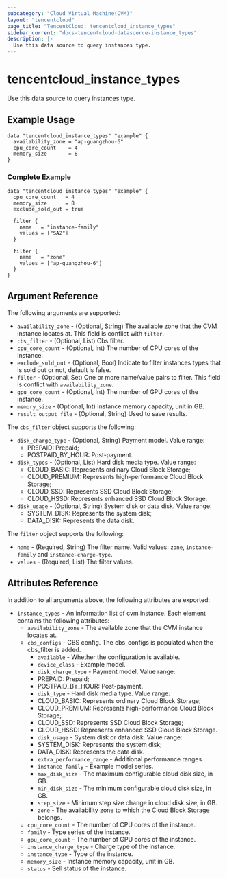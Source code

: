```yaml
---
subcategory: "Cloud Virtual Machine(CVM)"
layout: "tencentcloud"
page_title: "TencentCloud: tencentcloud_instance_types"
sidebar_current: "docs-tencentcloud-datasource-instance_types"
description: |-
  Use this data source to query instances type.
---
```


# tencentcloud_instance_types

Use this data source to query instances type.

## Example Usage

```hcl
data "tencentcloud_instance_types" "example" {
  availability_zone = "ap-guangzhou-6"
  cpu_core_count    = 4
  memory_size       = 8
}
```

### Complete Example

```hcl
data "tencentcloud_instance_types" "example" {
  cpu_core_count   = 4
  memory_size      = 8
  exclude_sold_out = true

  filter {
    name   = "instance-family"
    values = ["SA2"]
  }

  filter {
    name   = "zone"
    values = ["ap-guangzhou-6"]
  }
}
```

## Argument Reference

The following arguments are supported:

* `availability_zone` - (Optional, String) The available zone that the CVM instance locates at. This field is conflict with `filter`.
* `cbs_filter` - (Optional, List) Cbs filter.
* `cpu_core_count` - (Optional, Int) The number of CPU cores of the instance.
* `exclude_sold_out` - (Optional, Bool) Indicate to filter instances types that is sold out or not, default is false.
* `filter` - (Optional, Set) One or more name/value pairs to filter. This field is conflict with `availability_zone`.
* `gpu_core_count` - (Optional, Int) The number of GPU cores of the instance.
* `memory_size` - (Optional, Int) Instance memory capacity, unit in GB.
* `result_output_file` - (Optional, String) Used to save results.

The `cbs_filter` object supports the following:

* `disk_charge_type` - (Optional, String) Payment model. Value range:
	- PREPAID: Prepaid;
	- POSTPAID_BY_HOUR: Post-payment.
* `disk_types` - (Optional, List) Hard disk media type. Value range:
	- CLOUD_BASIC: Represents ordinary Cloud Block Storage;
	- CLOUD_PREMIUM: Represents high-performance Cloud Block Storage;
	- CLOUD_SSD: Represents SSD Cloud Block Storage;
	- CLOUD_HSSD: Represents enhanced SSD Cloud Block Storage.
* `disk_usage` - (Optional, String) System disk or data disk. Value range:
	- SYSTEM_DISK: Represents the system disk;
	- DATA_DISK: Represents the data disk.

The `filter` object supports the following:

* `name` - (Required, String) The filter name. Valid values: `zone`, `instance-family` and `instance-charge-type`.
* `values` - (Required, List) The filter values.

## Attributes Reference

In addition to all arguments above, the following attributes are exported:

* `instance_types` - An information list of cvm instance. Each element contains the following attributes:
  * `availability_zone` - The available zone that the CVM instance locates at.
  * `cbs_configs` - CBS config. The cbs_configs is populated when the cbs_filter is added.
    * `available` - Whether the configuration is available.
    * `device_class` - Example model.
    * `disk_charge_type` - Payment model. Value range:
	- PREPAID: Prepaid;
	- POSTPAID_BY_HOUR: Post-payment.
    * `disk_type` - Hard disk media type. Value range:
	- CLOUD_BASIC: Represents ordinary Cloud Block Storage;
	- CLOUD_PREMIUM: Represents high-performance Cloud Block Storage;
	- CLOUD_SSD: Represents SSD Cloud Block Storage;
	- CLOUD_HSSD: Represents enhanced SSD Cloud Block Storage.
    * `disk_usage` - System disk or data disk. Value range:
	- SYSTEM_DISK: Represents the system disk;
	- DATA_DISK: Represents the data disk.
    * `extra_performance_range` - Additional performance ranges.
    * `instance_family` - Example model series.
    * `max_disk_size` - The maximum configurable cloud disk size, in GB.
    * `min_disk_size` - The minimum configurable cloud disk size, in GB.
    * `step_size` - Minimum step size change in cloud disk size, in GB.
    * `zone` - The availability zone to which the Cloud Block Storage belongs.
  * `cpu_core_count` - The number of CPU cores of the instance.
  * `family` - Type series of the instance.
  * `gpu_core_count` - The number of GPU cores of the instance.
  * `instance_charge_type` - Charge type of the instance.
  * `instance_type` - Type of the instance.
  * `memory_size` - Instance memory capacity, unit in GB.
  * `status` - Sell status of the instance.


